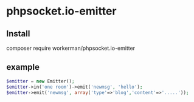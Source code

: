# phpsocket.io-emitter

## Install
composer require workerman/phpsocket.io-emitter

## example
```php
$emitter = new Emitter();
$emitter->in('one room')->emit('newmsg', 'hello');
$emitter->emit('newmsg', array('type'=>'blog','content'=>'.....'));
```
